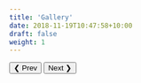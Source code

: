 ```yaml
---
title: 'Gallery'
date: 2018-11-19T10:47:58+10:00
draft: false
weight: 1
---
```


<html>
<meta name="viewport" content="width=device-width, initial-scale=1">
<link rel="stylesheet" href="https://www.w3schools.com/w3css/4/w3.css">
<link rel="stylesheet" href="style.css">
<style>
.mySlides {display:none}
</style>
<body>

<div class="w3-content" style="max-width:800px">
  <img alt-text="Image not found" class="mySlides rotate180" src="/images/IMG_0050.JPG" style="width:100%">
  <img alt-text="Image not found" class="mySlides rotate180" src="/images/IMG_0052.JPG" style="width:100%">
  <img alt-text="Image not found" class="mySlides" src="/images/house.jpg" style="width:100%">
  <img alt-text="Image not found" class="mySlides" src="/images/IMG_0043.JPG" style="width:100%">  
  <img alt-text="Image not found" class="mySlides rotate180" src="/images/IMG_0055.JPG" style="width:100%">
  <img alt-text="Image not found" class="mySlides rotate180" src="/images/IMG_0057.JPG" style="width:100%">
  <img alt-text="Image not found" class="mySlides rotate180" src="/images/IMG_0081.JPG" style="width:100%">
</div>

<div class="w3-center">
  <div class="w3-section">
    <button class="w3-button w3-light-grey" onclick="plusDivs(-1)">❮ Prev</button>
    <button class="w3-button w3-light-grey" onclick="plusDivs(1)">Next ❯</button>
  </div>
</div>

<script>
var slideIndex = 1;
showDivs(slideIndex);

function plusDivs(n) {
  showDivs(slideIndex += n);
}

function currentDiv(n) {
  showDivs(slideIndex = n);
}

function showDivs(n) {
  var i;
  var x = document.getElementsByClassName("mySlides");
  var dots = document.getElementsByClassName("demo");
  if (n > x.length) {slideIndex = 1}    
  if (n < 1) {slideIndex = x.length}
  for (i = 0; i < x.length; i++) {
    x[i].style.display = "none";  
  }
  for (i = 0; i < dots.length; i++) {
    dots[i].className = dots[i].className.replace(" w3-red", "");
  }
  x[slideIndex-1].style.display = "block";  
  dots[slideIndex-1].className += " w3-red";
}
</script>

</body>
</html>
